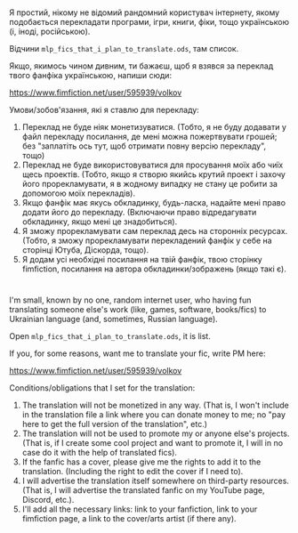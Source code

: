 #
Я простий, нікому не відомий рандомний користувач інтернету, якому подобається перекладати програми, ігри, книги, фіки, тощо українською (і, іноді, російською).

Відчини `mlp_fics_that_i_plan_to_translate.ods`, там список.

Якщо, якимось чином дивним, ти бажаєш, щоб я взявся за переклад твого фанфіка українською, напиши сюди:

https://www.fimfiction.net/user/595939/volkov

Умови/зобов'язання, які я ставлю для перекладу:
1. Переклад не буде ніяк монетизуватися. (Тобто, я не буду додавати у файл перекладу посилання, де мені можна пожертвувати грошей; без "заплатіть ось тут, щоб отримати повну версію перекладу", тощо)
2. Переклад не буде використовуватися для просування моїх або чиїх щесь проектів. (Тобто, якщо я створю якийсь крутий проект і захочу його прорекламувати, я в жодному випадку не стану це робити за допомогою моїх перекладів).
3. Якщо фанфік має якусь обкладинку, будь-ласка, надайте мені право додати його до перекладу. (Включаючи право відредагувати обкладинку, якщо мені це знадобиться).
4. Я зможу прорекламувати сам переклад десь на сторонніх ресурсах. (Тобто, я зможу прорекламувати перекладений фанфік у себе на сторінці Ютуба, Діскорда, тощо).
5. Я додам усі необхідні посилання на твій фанфік, твою сторінку fimfiction, посилання на автора обкладинки/зображень (якщо такі є).
#
I'm small, known by no one, random internet user, who having fun translating someone else's work (like, games, software, books/fics) to Ukrainian language (and, sometimes, Russian language).

Open  `mlp_fics_that_i_plan_to_translate.ods`, it is list.

If you, for some reasons, want me to translate your fic, write PM here:

https://www.fimfiction.net/user/595939/volkov

Conditions/obligations that I set for the translation:
1. The translation will not be monetized in any way. (That is, I won't include in the translation file a link where you can donate money to me; no "pay here to get the full version of the translation", etc.)
2. The translation will not be used to promote my or anyone else's projects. (That is, if I create some cool project and want to promote it, I will in no case do it with the help of translated fics).
3. If the fanfic has a cover, please give me the rights to add it to the translation. (Including the right to edit the cover if I need to).
4. I will advertise the translation itself somewhere on third-party resources. (That is, I will advertise the translated fanfic on my YouTube page, Discord, etc.).
5. I'll add all the necessary links: link to your fanfiction, link to your fimfiction page, a link to the cover/arts artist (if there any).
